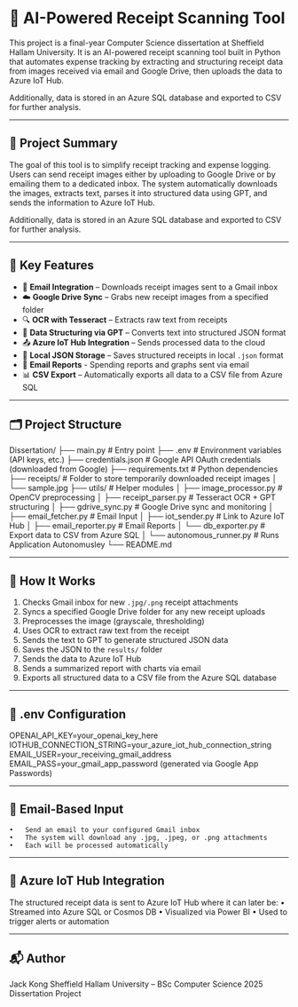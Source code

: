 # 🧾 AI-Powered Receipt Scanning Tool

This project is a final-year Computer Science dissertation at Sheffield Hallam University. It is an AI-powered receipt scanning tool built in Python that automates expense tracking by extracting and structuring receipt data from images received via email and Google Drive, then uploads the data to Azure IoT Hub.

Additionally, data is stored in an Azure SQL database and exported to CSV for further analysis.

---

## 📌 Project Summary

The goal of this tool is to simplify receipt tracking and expense logging. Users can send receipt images either by uploading to Google Drive or by emailing them to a dedicated inbox. The system automatically downloads the images, extracts text, parses it into structured data using GPT, and sends the information to Azure IoT Hub.

Additionally, data is stored in an Azure SQL database and exported to CSV for further analysis.

---

## 🔧 Key Features

- 📨 **Email Integration** – Downloads receipt images sent to a Gmail inbox
- ☁️ **Google Drive Sync** – Grabs new receipt images from a specified folder
- 🔍 **OCR with Tesseract** – Extracts raw text from receipts
- 🧠 **Data Structuring via GPT** – Converts text into structured JSON format
- 📤 **Azure IoT Hub Integration** – Sends processed data to the cloud
- 📝 **Local JSON Storage** – Saves structured receipts in local `.json` format
- 🔧 **Email Reports** - Spending reports and graphs sent via email
- 📊 **CSV Export** – Automatically exports all data to a CSV file from Azure SQL

---

## 🗂️ Project Structure

Dissertation/
├── main.py                          # Entry point
├── .env                             # Environment variables (API keys, etc.)
├── credentials.json                 # Google API OAuth credentials (downloaded from Google)
├── requirements.txt                 # Python dependencies
├── receipts/                        # Folder to store temporarily downloaded receipt images
│   └── sample.jpg
├── utils/                           # Helper modules
│   ├── image_processor.py           # OpenCV preprocessing
│   ├── receipt_parser.py            # Tesseract OCR + GPT structuring
│   ├── gdrive_sync.py               # Google Drive sync and monitoring
│   ├── email_fetcher.py             # Email Input
│   ├── iot_sender.py                # Link to Azure IoT Hub
│   ├── email_reporter.py            # Email Reports
│   └── db_exporter.py               # Export data to CSV from Azure SQL
│   └── autonomous_runner.py         # Runs Application Autonomusley
└── README.md

---

## 🚀 How It Works

1. Checks Gmail inbox for new `.jpg/.png` receipt attachments  
2. Syncs a specified Google Drive folder for any new receipt uploads  
3. Preprocesses the image (grayscale, thresholding)  
4. Uses OCR to extract raw text from the receipt  
5. Sends the text to GPT to generate structured JSON data  
6. Saves the JSON to the `results/` folder  
7. Sends the data to Azure IoT Hub  
8. Sends a summarized report with charts via email  
9. Exports all structured data to a CSV file from the Azure SQL database

---

## 🔐 .env Configuration

OPENAI_API_KEY=your_openai_key_here
IOTHUB_CONNECTION_STRING=your_azure_iot_hub_connection_string
EMAIL_USER=your_receiving_gmail_address
EMAIL_PASS=your_gmail_app_password (generated via Google App Passwords)

---

## 📨 Email-Based Input

	•	Send an email to your configured Gmail inbox
	•	The system will download any .jpg, .jpeg, or .png attachments
	•	Each will be processed automatically

---

## 🔗 Azure IoT Hub Integration

The structured receipt data is sent to Azure IoT Hub where it can later be:
	•	Streamed into Azure SQL or Cosmos DB
	•	Visualized via Power BI
	•	Used to trigger alerts or automation

---

## 📬 Author

Jack Kong
Sheffield Hallam University – BSc Computer Science
2025 Dissertation Project